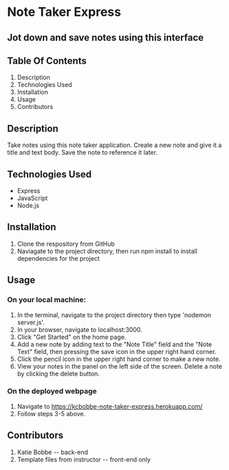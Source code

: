 # Note Taker Express
## Jot down and save notes using this interface

## Table Of Contents
1. Description
2. Technologies Used
3. Installation
4. Usage
5. Contributors

## Description
Take notes using this note taker application. Create a new note and give it a title and text body. Save the note to reference it later.

## Technologies Used

* Express
* JavaScript
* Node.js

## Installation
1. Clone the respository from GitHub
2. Naviagate to the project directory, then run npm install to install dependencies for the project

## Usage
### On your local machine:
1. In the terminal, navigate to the project directory then type 'nodemon server.js'.
2. In your browser, navigate to localhost:3000.
3. Click "Get Started" on the home page.
3. Add a new note by adding text to the "Note Title" field and the "Note Text" field, then pressing the save icon in the upper right hand corner.
4. Click the pencil icon in the upper right hand corner to make a new note.
5. View your notes in the panel on the left side of the screen. Delete a note by clicking the delete button.

### On the deployed webpage
1. Navigate to https://kcbobbe-note-taker-express.herokuapp.com/
2. Follow steps 3-5 above.

## Contributors
1. Katie Bobbe -- back-end
2. Template files from instructor -- front-end only

